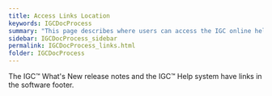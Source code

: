 ```yaml
---
title: Access Links Location
keywords: IGCDocProcess
summary: "This page describes where users can access the IGC online help."
sidebar: IGCDocProcess_sidebar
permalink: IGCDocProcess_links.html
folder: IGCDocProcess
---
```


The IGC™ What's New release notes and the IGC™ Help system have links in
the software footer.

